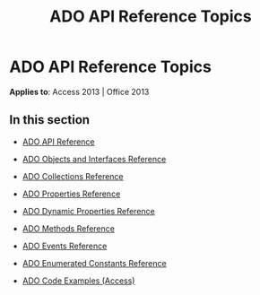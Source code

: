﻿---
title: ADO API Reference Topics
TOCTitle: ADO API reference
ms:assetid: c6191aa9-d8e9-4764-acb0-ae56ca759a8b
ms:mtpsurl: https://msdn.microsoft.com/library/JJ249967(v=office.15)
ms:contentKeyID: 48547622
ms.date: 09/18/2015
mtps_version: v=office.15
---

# ADO API Reference Topics


**Applies to**: Access 2013 | Office 2013

## In this section

  - [ADO API Reference](ado-api-reference.md)

  - [ADO Objects and Interfaces Reference](ado-objects-and-interfaces-reference.md)

  - [ADO Collections Reference](ado-collections-reference.md)

  - [ADO Properties Reference](ado-properties-reference.md)

  - [ADO Dynamic Properties Reference](ado-dynamic-properties-reference.md)

  - [ADO Methods Reference](ado-methods-reference.md)

  - [ADO Events Reference](ado-events-reference.md)

  - [ADO Enumerated Constants Reference](ado-enumerated-constants-reference.md)

  - [ADO Code Examples (Access)](ado-code-examples-access.md)

